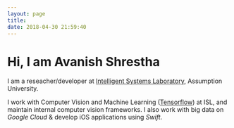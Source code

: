 ```yaml
---
layout: page
title: 
date: 2018-04-30 21:59:40
---
```


# Hi, I am Avanish Shrestha

I am a reseacher/developer at [Intelligent Systems Laboratory](http://isl.scitech.au.edu), Assumption University.

I work with Computer Vision and Machine Learning ([Tensorflow](https://tensorflow.org)) at ISL, and maintain internal computer vision frameworks. I also work with big data on _Google Cloud_ & develop iOS applications using _Swift_.